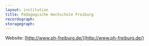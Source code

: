 ```yaml
---
layout: institution
title: Pädagogische Hochschule Freiburg
recordsgraph: 
storagegraph: 
---
```


Website: [http://www.ph-freiburg.de/](http://www.ph-freiburg.de/)
